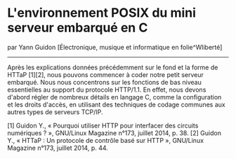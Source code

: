 # L'environnement POSIX du mini serveur embarqué en C
par Yann Guidon [Électronique, musique et informatique en folie^Wliberté]

---

Après les explications données précédemment sur le fond et la forme de HTTaP [1][2], nous pouvons commencer à coder notre petit serveur embarqué. Nous nous concentrons sur les fonctions de bas niveau essentielles au support du protocole HTTP/1.1. En effet, nous devons d'abord régler de nombreux détails en langage C, comme la configuration et les droits d'accès, en utilisant des techniques de codage communes aux autres types de serveurs TCP/IP. 

[1] Guidon Y., « Pourquoi utiliser HTTP pour interfacer des circuits numériques ? », GNU/Linux Magazine n°173, juillet 2014, p. 38.
[2] Guidon Y., « HTTaP : Un protocole de contrôle basé sur HTTP »,
GNU/Linux Magazine n°173, juillet 2014, p. 44.
